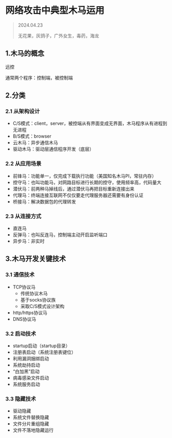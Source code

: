 # 网络攻击中典型木马运用

> 2024.04.23
>
> 无花果，灰鸽子，广外女生，毒药，海龙



## 1.木马的概念

远控

通常两个程序：控制端，被控制端



## 2.分类

### 2.1 从架构设计

* C/S模式：client，server，被控端从有界面变成无界面，木马程序从有进程到无进程
* B/S模式：browser
* 云木马：异步通信木马
* 驱动木马：驱动层通信程序开发（底层）

### 2.2 从应用场景

* 前锋马：功能单一，仅完成下载执行功能（美国知名木马PI，常驻内存）
* 控守马：也叫功能马，对网路目标进行长期的控守，使用频率高，代码量大
* 潜伏马：前两种马掉线后，通过潜伏马再把目标重新连接出来
* 代理马：终端连接互联网不仅仅要走代理服务器还需要有身份认证
* 桥接马：解决数据包的代理转发

### 2.3 从连接方式

* 直连马
* 反弹马：也叫反连马，控制端主动开启监听端口
* 异步马：非实时



## 3.木马开发关键技术

### 3.1 通信技术

* TCP协议马
  * 传统协议木马
  * 基于socks协议族
  * 采取C/S模式设计架构
* http/https协议马
* DNS协议马

### 3.2 启动技术

* startup启动（startup目录）
* 注册表启动（系统注册表键位）
* 利用漏洞捆绑启动
* 系统劫持启动
* “白加黑”启动
* 病毒感染文件启动
* 系统服务启动

### 3.3 隐藏技术

* 驱动隐藏
* 系统文件替换隐藏
* 文件分片重组隐藏
* 文件不落地隐藏运行
